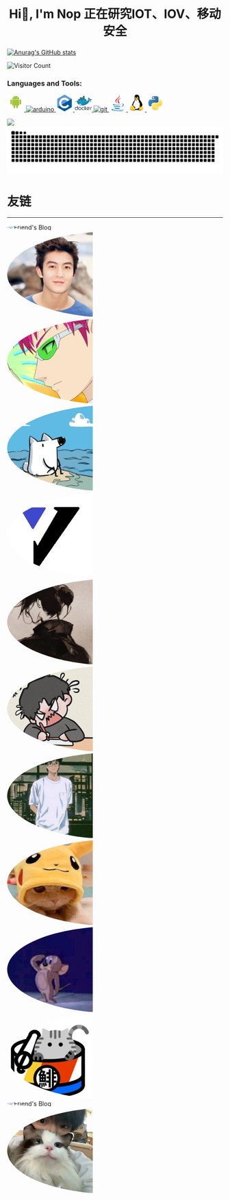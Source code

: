 <h1 align="center">Hi👋, I'm Nop 正在研究IOT、IOV、移动安全</h1>
<h3 align="center"></h3>

<div id="title" align=left>

[![Anurag's GitHub stats](https://github-readme-stats.vercel.app/api?username=Nop3z&show_icons=true&theme=tokyonight)](https://space.bilibili.com/403467735?spm_id_from=333.1007.0.0)

</div>

![Visitor Count](https://profile-counter.glitch.me/Nop3z/count.svg)



<h3 align="left">Languages and Tools:</h3>
<p align="left"> <a href="https://developer.android.com" target="_blank" rel="noreferrer"> <img src="https://raw.githubusercontent.com/devicons/devicon/master/icons/android/android-original-wordmark.svg" alt="android" width="40" height="40"/> </a> <a href="https://www.arduino.cc/" target="_blank" rel="noreferrer"> <img src="https://cdn.worldvectorlogo.com/logos/arduino-1.svg" alt="arduino" width="40" height="40"/> </a> <a href="https://www.cprogramming.com/" target="_blank" rel="noreferrer"> <img src="https://raw.githubusercontent.com/devicons/devicon/master/icons/c/c-original.svg" alt="c" width="40" height="40"/> </a> <a href="https://www.docker.com/" target="_blank" rel="noreferrer"> <img src="https://raw.githubusercontent.com/devicons/devicon/master/icons/docker/docker-original-wordmark.svg" alt="docker" width="40" height="40"/> </a> <a href="https://git-scm.com/" target="_blank" rel="noreferrer"> <img src="https://www.vectorlogo.zone/logos/git-scm/git-scm-icon.svg" alt="git" width="40" height="40"/> </a> <a href="https://www.java.com" target="_blank" rel="noreferrer"> <img src="https://raw.githubusercontent.com/devicons/devicon/master/icons/java/java-original.svg" alt="java" width="40" height="40"/> </a> <a href="https://www.linux.org/" target="_blank" rel="noreferrer"> <img src="https://raw.githubusercontent.com/devicons/devicon/master/icons/linux/linux-original.svg" alt="linux" width="40" height="40"/> </a> <a href="https://www.python.org" target="_blank" rel="noreferrer"> <img src="https://raw.githubusercontent.com/devicons/devicon/master/icons/python/python-original.svg" alt="python" width="40" height="40"/> </a> </p>

<div align="">
<span>  </span>
</span><img height="170px" src="https://github-readme-stats.vercel.app/api/top-langs/?username=Nop3z&layout=compact&langs_count=8" />
<span>  </span>
</div>





<picture>
  <source media="(prefers-color-scheme: dark)" srcset="https://raw.githubusercontent.com/Nop3z/Nop3z/output/github-contribution-grid-snake-dark.svg">
  <source media="(prefers-color-scheme: light)" srcset="https://raw.githubusercontent.com/Nop3z/Nop3z/output/github-contribution-grid-snake.svg">
  <img alt="github contribution grid snake animation" src="https://raw.githubusercontent.com/Nop3z/Nop3z/output/github-contribution-grid-snake.svg">
</picture>

# 友链
--------------------------
<div style="border-radius: 50%; overflow: hidden;">
  <a href="https://buutt3rf1y.github.io/" target="_blank">
    <img src="https://img.dkdun.cn/v1/2024/12/5e1c86b5a116571a.jpg" alt="Friend's Blog" width="200" height="200">
  </a>
</div>

<div style="border-radius: 50%; overflow: hidden;">
  <a href="baozongwi.xyz" target="_blank">
    <img src="./image/597622e4231ebddab27a452a6df01ba.jpg" alt="Friend's Blog" width="200" height="200">
  </a>
</div>

<div style="border-radius: 50%; overflow: hidden;">
  <a href="https://bamuwe.xyz/" target="_blank">
    <img src="./image/3086d7255116d87fed9b07c86f6dafb.jpg" alt="Friend's Blog" width="200" height="200">
  </a>
</div>

<div style="border-radius: 50%; overflow: hidden;">
  <a href="https://assembly.rip/" target="_blank">
    <img src="./image/3df8814063cc8a4112f09118fceab86.jpg" alt="Friend's Blog" width="200" height="200">
  </a>
</div>

<div style="border-radius: 50%; overflow: hidden;">
  <a href="www.7ntsec.cn" target="_blank">
    <img src="./image/6e1a2af23cbcdc0f02c2e5cbd938a27.jpg" alt="Friend's Blog" width="200" height="200">
  </a>
</div>

<div style="border-radius: 50%; overflow: hidden;">
  <a href="1cfh.fun" target="_blank">
    <img src="./image/6137d83ecd1ff0373968cb58c38bea1.jpg" alt="Friend's Blog" width="200" height="200">
  </a>
</div>

<div style="border-radius: 50%; overflow: hidden;">
  <a href="cnblogs.com/9man" target="_blank">
    <img src="./image/9950272f6e04b7a5236f713d3f222fd.jpg" alt="Friend's Blog" width="200" height="200">
  </a>
</div>

<div style="border-radius: 50%; overflow: hidden;">
  <a href="www.su-cvestone.cn" target="_blank">
    <img src="./image/005815c463081016f8851aded067d14.jpg" alt="Friend's Blog" width="200" height="200">
  </a>
</div>

<div style="border-radius: 50%; overflow: hidden;">
  <a href="ba1100n.tech" target="_blank">
    <img src="./image/d635549b99c4240f7a7b4a93831c48b.jpg" alt="Friend's Blog" width="200" height="200">
  </a>
</div>

<div style="border-radius: 50%; overflow: hidden;">
  <a href="p1yang.github.io" target="_blank">
    <img src="./image/ae5107789df7b1727bc2680cb7cf7eb.jpg" alt="Friend's Blog" width="200" height="200">
  </a>
</div>

<div style="border-radius: 50%; overflow: hidden;">
  <a href="https://ch0ico.fun/" target="_blank">
    <img src="./image/b70a10c307262b4b478843887369416.jpg" alt="Friend's Blog" width="200" height="200">
  </a>
</div>

<div style="border-radius: 50%; overflow: hidden;">
  <a href="https://xyy9233.github.io/" target="_blank">
    <img src="https://img.nga.178.com/attachments/mon_202311/15/mqQ8w94-k0vcZgT3cSck-dz.jpg.medium.jpg" alt="Friend's Blog" width="200" height="200">
  </a>
</div>

<div style="border-radius: 50%; overflow: hidden;">
  <a href="https://sh1j1.github.io/" target="_blank">
    <img src="./image/2d0bd21357522278346698c817b2462.jpg" alt="Friend's Blog" width="200" height="200">
  </a>
</div>


